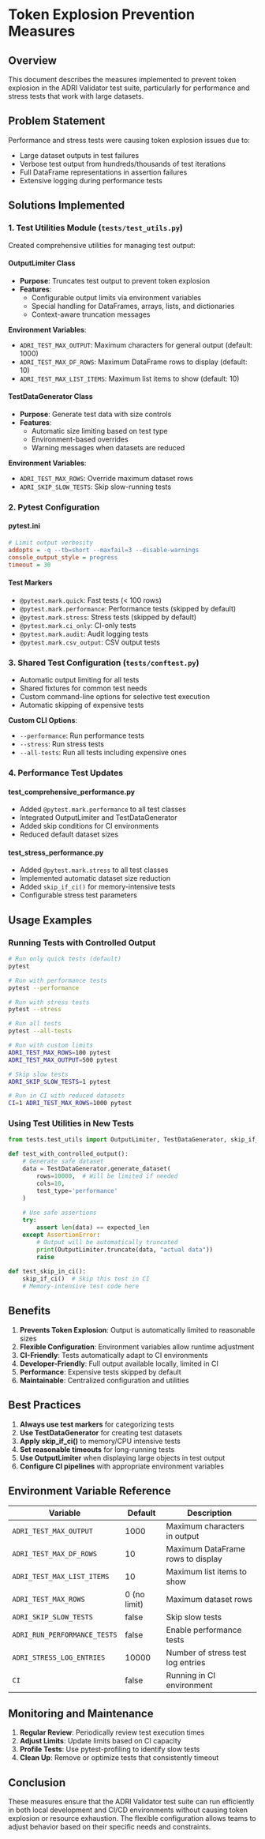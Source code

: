 # Token Explosion Prevention Measures

## Overview
This document describes the measures implemented to prevent token explosion in the ADRI Validator test suite, particularly for performance and stress tests that work with large datasets.

## Problem Statement
Performance and stress tests were causing token explosion issues due to:
- Large dataset outputs in test failures
- Verbose test output from hundreds/thousands of test iterations  
- Full DataFrame representations in assertion failures
- Extensive logging during performance tests

## Solutions Implemented

### 1. Test Utilities Module (`tests/test_utils.py`)
Created comprehensive utilities for managing test output:

#### OutputLimiter Class
- **Purpose**: Truncates test output to prevent token explosion
- **Features**:
  - Configurable output limits via environment variables
  - Special handling for DataFrames, arrays, lists, and dictionaries
  - Context-aware truncation messages
  
**Environment Variables**:
- `ADRI_TEST_MAX_OUTPUT`: Maximum characters for general output (default: 1000)
- `ADRI_TEST_MAX_DF_ROWS`: Maximum DataFrame rows to display (default: 10)
- `ADRI_TEST_MAX_LIST_ITEMS`: Maximum list items to show (default: 10)

#### TestDataGenerator Class
- **Purpose**: Generate test data with size controls
- **Features**:
  - Automatic size limiting based on test type
  - Environment-based overrides
  - Warning messages when datasets are reduced

**Environment Variables**:
- `ADRI_TEST_MAX_ROWS`: Override maximum dataset rows
- `ADRI_SKIP_SLOW_TESTS`: Skip slow-running tests

### 2. Pytest Configuration

#### pytest.ini
```ini
# Limit output verbosity
addopts = -q --tb=short --maxfail=3 --disable-warnings
console_output_style = progress
timeout = 30
```

#### Test Markers
- `@pytest.mark.quick`: Fast tests (< 100 rows)
- `@pytest.mark.performance`: Performance tests (skipped by default)
- `@pytest.mark.stress`: Stress tests (skipped by default)
- `@pytest.mark.ci_only`: CI-only tests
- `@pytest.mark.audit`: Audit logging tests
- `@pytest.mark.csv_output`: CSV output tests

### 3. Shared Test Configuration (`tests/conftest.py`)
- Automatic output limiting for all tests
- Shared fixtures for common test needs
- Custom command-line options for selective test execution
- Automatic skipping of expensive tests

**Custom CLI Options**:
- `--performance`: Run performance tests
- `--stress`: Run stress tests
- `--all-tests`: Run all tests including expensive ones

### 4. Performance Test Updates

#### test_comprehensive_performance.py
- Added `@pytest.mark.performance` to all test classes
- Integrated OutputLimiter and TestDataGenerator
- Added skip conditions for CI environments
- Reduced default dataset sizes

#### test_stress_performance.py
- Added `@pytest.mark.stress` to all test classes
- Implemented automatic dataset size reduction
- Added `skip_if_ci()` for memory-intensive tests
- Configurable stress test parameters

## Usage Examples

### Running Tests with Controlled Output

```bash
# Run only quick tests (default)
pytest

# Run with performance tests
pytest --performance

# Run with stress tests  
pytest --stress

# Run all tests
pytest --all-tests

# Run with custom limits
ADRI_TEST_MAX_ROWS=100 pytest
ADRI_TEST_MAX_OUTPUT=500 pytest

# Skip slow tests
ADRI_SKIP_SLOW_TESTS=1 pytest

# Run in CI with reduced datasets
CI=1 ADRI_TEST_MAX_ROWS=1000 pytest
```

### Using Test Utilities in New Tests

```python
from tests.test_utils import OutputLimiter, TestDataGenerator, skip_if_ci

def test_with_controlled_output():
    # Generate safe dataset
    data = TestDataGenerator.generate_dataset(
        rows=10000,  # Will be limited if needed
        cols=10,
        test_type='performance'
    )
    
    # Use safe assertions
    try:
        assert len(data) == expected_len
    except AssertionError:
        # Output will be automatically truncated
        print(OutputLimiter.truncate(data, "actual data"))
        raise
    
def test_skip_in_ci():
    skip_if_ci()  # Skip this test in CI
    # Memory-intensive test code here
```

## Benefits

1. **Prevents Token Explosion**: Output is automatically limited to reasonable sizes
2. **Flexible Configuration**: Environment variables allow runtime adjustment
3. **CI-Friendly**: Tests automatically adapt to CI environments
4. **Developer-Friendly**: Full output available locally, limited in CI
5. **Performance**: Expensive tests skipped by default
6. **Maintainable**: Centralized configuration and utilities

## Best Practices

1. **Always use test markers** for categorizing tests
2. **Use TestDataGenerator** for creating test datasets
3. **Apply skip_if_ci()** to memory/CPU intensive tests
4. **Set reasonable timeouts** for long-running tests
5. **Use OutputLimiter** when displaying large objects in test output
6. **Configure CI pipelines** with appropriate environment variables

## Environment Variable Reference

| Variable | Default | Description |
|----------|---------|-------------|
| `ADRI_TEST_MAX_OUTPUT` | 1000 | Maximum characters in output |
| `ADRI_TEST_MAX_DF_ROWS` | 10 | Maximum DataFrame rows to display |
| `ADRI_TEST_MAX_LIST_ITEMS` | 10 | Maximum list items to show |
| `ADRI_TEST_MAX_ROWS` | 0 (no limit) | Maximum dataset rows |
| `ADRI_SKIP_SLOW_TESTS` | false | Skip slow tests |
| `ADRI_RUN_PERFORMANCE_TESTS` | false | Enable performance tests |
| `ADRI_STRESS_LOG_ENTRIES` | 10000 | Number of stress test log entries |
| `CI` | false | Running in CI environment |

## Monitoring and Maintenance

1. **Regular Review**: Periodically review test execution times
2. **Adjust Limits**: Update limits based on CI capacity
3. **Profile Tests**: Use pytest-profiling to identify slow tests
4. **Clean Up**: Remove or optimize tests that consistently timeout

## Conclusion

These measures ensure that the ADRI Validator test suite can run efficiently in both local development and CI/CD environments without causing token explosion or resource exhaustion. The flexible configuration allows teams to adjust behavior based on their specific needs and constraints.
